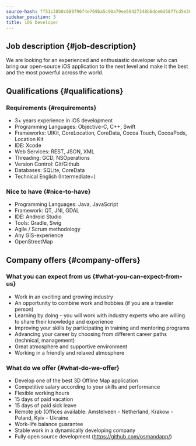 ```yaml
---
source-hash: ff51c38b0c680f96f4e769ba5c90a79ee59427348b6dce6d5877cd5e30b74441
sidebar_position: 3
title: iOS Developer
---
```


## Job description {#job-description}
We are looking for an experienced and enthusiastic developer who can bring our open-source iOS application to the next level and make it the best and the most powerful across the world.

## Qualifications {#qualifications}

### Requirements {#requirements}
- 3+ years experience in iOS development
- Programming Languages: Objective-C, C++, Swift
- Frameworks: UIKit, CoreLocation, CoreData, Cocoa Touch, CocoaPods, Location Kit
- IDE: Xcode
- Web Services: REST, JSON, XML
- Threading: GCD, NSOperations
- Version Control: Git/Github
- Databases: SQLite, CoreData
- Technical English (Intermediate+)

### Nice to have {#nice-to-have}
- Programming Languages: Java, JavaScript
- Framework: QT, JNI, GDAL
- IDE: Android Studio
- Tools: Gradle, Swig
- Agile / Scrum methodology
- Any GIS-experience
- OpenStreetMap

## Company offers {#company-offers}

### What you can expect from us {#what-you-can-expect-from-us}
- Work in an exciting and growing industry
- An opportunity to combine work and hobbies (if you are a traveler person)
- Learning by doing – you will work with industry experts who are willing to share their knowledge and experience
- Improving your skills by participating in training and mentoring programs
- Advancing your career by choosing from different career paths (technical, management)
- Great atmosphere and supportive environment
- Working in a friendly and relaxed atmosphere

### What do we offer {#what-do-we-offer}
- Develop one of the best 3D Offline Map application
- Competitive salary according to your skills and performance
- Flexible working hours
- 15 days of paid vacation
- 15 days of paid sick leave
- Remote job (Offices available: Amstelveen - Netherland, Krakow - Poland, Kyiv - Ukraine
- Work-life balance guarantee
- Stable work in a dynamically developing company
- Fully open source development (https://github.com/osmandapp/)